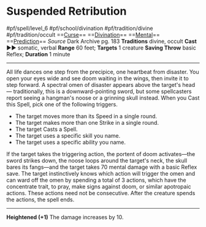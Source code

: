 # Suspended Retribution
#pf/spell/level_6 #pf/school/divination #pf/tradition/divine #pf/tradition/occult
==[Curse](../../../Traits/Curse.md)== ==[Divination](../../../Traits/Divination.md)== ==[Mental](../../../Traits/Mental.md)== ==[Prediction](../../../Traits/Prediction.md)==
*Source* Dark Archive pg. 183
**Traditions** divine, occult
**Cast** ►► somatic, verbal
**Range** 60 feet; **Targets** 1 creature
**Saving Throw** basic Reflex; **Duration** 1 minute

---
All life dances one step from the precipice, one heartbeat from disaster. You open your eyes wide and see doom waiting in the wings, then invite it to step forward. A spectral omen of disaster appears above the target's head— traditionally, this is a downward-pointing sword, but some spellcasters report seeing a hangman's noose or a grinning skull instead. When you Cast this Spell, pick one of the following triggers.
- The target moves more than its Speed in a single round.
- The target makes more than one Strike in a single round.
- The target Casts a Spell.
- The target uses a specific skill you name.
- The target uses a specific ability you name.

If the target takes the triggering action, the portent of doom activates—the sword strikes down, the noose loops around the target's neck, the skull bares its fangs—and the target takes 70 mental damage with a basic Reflex save. The target instinctively knows which action will trigger the omen and can ward off the omen by spending a total of 3 actions, which have the concentrate trait, to pray, make signs against doom, or similar apotropaic actions. These actions need not be consecutive. After the creature spends the actions, the spell ends.

<hr>

**Heightened (+1)** The damage increases by 10.